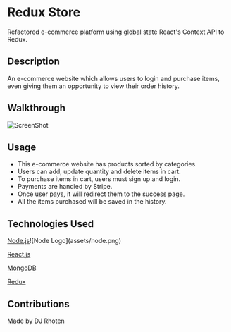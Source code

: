 # Redux Store
Refactored e-commerce platform using global state React's Context API to Redux.


## Description
An e-commerce website which allows users to login and purchase items, even giving them an opportunity to view their order history.


## Walkthrough
![ScreenShot](client/public/redux.gif)


## Usage
- This e-commerce website has products sorted by categories.
- Users can add, update quantity and delete items in cart.
- To purchase items in cart, users must sign up and login.
- Payments are handled by Stripe.
- Once user pays, it will redirect them to the success page.
- All the items purchased will be saved in the history.


## Technologies Used
<p><a href="https://nodejs.org/">Node.js</a>![Node Logo](assets/node.png)</p>
<p><a href="https://reactjs.org/">React.js</a></p>
<p><a href="https://www.mongodb.com/">MongoDB</a></p>
<p><a href="https://redux.js.org/">Redux</a></p>


## Contributions
Made by DJ Rhoten